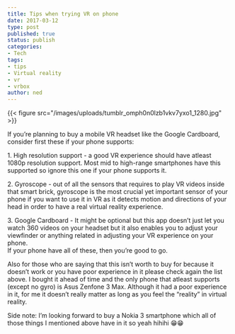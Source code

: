 ```yaml
---
title: Tips when trying VR on phone
date: 2017-03-12
type: post
published: true
status: publish
categories:
- Tech
tags:
- tips
- Virtual reality
- vr
- vrbox
author: ned
---
```

{{< figure src="/images/uploads/tumblr_omph0n0lzb1vkv7yxo1_1280.jpg" >}}
<p>If you’re planning to buy a mobile VR headset like the Google Cardboard, consider first these if your phone supports:</p>
<p>1. High resolution support - a good VR experience should have atleast 1080p resolution support. Most mid to high-range smartphones have this supported so ignore this one if your phone supports it.</p>
<p>2. Gyroscope - out of all the sensors that requires to play VR videos inside that smart brick, gyroscope is the most crucial yet important sensor of your phone if you want to use it in VR as it detects motion and directions of your head in order to have a real virtual reality experience.</p>
<p>3. Google Cardboard - It might be optional but this app doesn’t just let you watch 360 videos on your headset but it also enables you to adjust your viewfinder or anything related in adjusting your VR experience on your phone.<br />
If your phone have all of these, then you’re good to go.</p>
<p>Also for those who are saying that this isn’t worth to buy for because it doesn’t work or you have poor experience in it please check again the list above. I bought it ahead of time and the only phone that atleast supports (except no gyro) is Asus Zenfone 3 Max. Although it had a poor experience in it, for me it doesn’t really matter as long as you feel the “reality” in virtual reality.</p>
<p>Side note: I’m looking forward to buy a Nokia 3 smartphone which all of those things I mentioned above have in it so yeah hihihi 😁😁</p>
